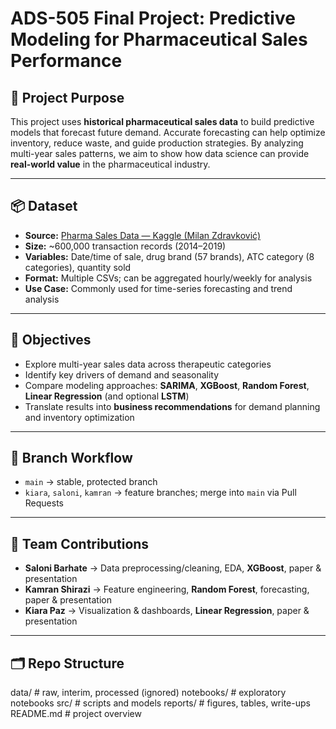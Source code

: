 # ADS-505 Final Project: Predictive Modeling for Pharmaceutical Sales Performance

## 📖 Project Purpose
This project uses **historical pharmaceutical sales data** to build predictive models that forecast future demand. Accurate forecasting can help optimize inventory, reduce waste, and guide production strategies. By analyzing multi-year sales patterns, we aim to show how data science can provide **real-world value** in the pharmaceutical industry.

---

## 📦 Dataset
- **Source:** [Pharma Sales Data — Kaggle (Milan Zdravković)](https://www.kaggle.com/datasets/milanzdravkovic/pharma-sales-data?resource=download)  
- **Size:** ~600,000 transaction records (2014–2019)  
- **Variables:** Date/time of sale, drug brand (57 brands), ATC category (8 categories), quantity sold  
- **Format:** Multiple CSVs; can be aggregated hourly/weekly for analysis  
- **Use Case:** Commonly used for time-series forecasting and trend analysis

---

## 🎯 Objectives
- Explore multi-year sales data across therapeutic categories  
- Identify key drivers of demand and seasonality  
- Compare modeling approaches: **SARIMA**, **XGBoost**, **Random Forest**, **Linear Regression** (and optional **LSTM**)  
- Translate results into **business recommendations** for demand planning and inventory optimization

---

## 🌿 Branch Workflow
- `main` → stable, protected branch  
- `kiara`, `saloni`, `kamran` → feature branches; merge into `main` via Pull Requests

---

## 👥 Team Contributions
- **Saloni Barhate** → Data preprocessing/cleaning, EDA, **XGBoost**, paper & presentation  
- **Kamran Shirazi** → Feature engineering, **Random Forest**, forecasting, paper & presentation  
- **Kiara Paz** → Visualization & dashboards, **Linear Regression**, paper & presentation

---

## 🗂️ Repo Structure
data/ # raw, interim, processed (ignored)
notebooks/ # exploratory notebooks
src/ # scripts and models
reports/ # figures, tables, write-ups
README.md # project overview

